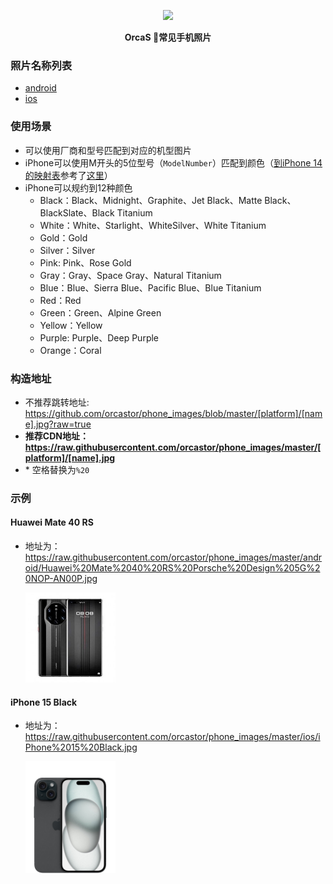 <p align="center">
  <a href="https://orcastor.github.io/doc/">
    <img src="https://orcastor.github.io/doc/logo.svg">
  </a>
</p>

<p align="center"><strong>OrcaS 📱常见手机照片</strong></p>

### 照片名称列表

- [android](https://github.com/orcastor/phone_images/blob/master/android/android)
- [ios](https://github.com/orcastor/phone_images/blob/master/ios/ios)

### 使用场景

- 可以使用厂商和型号匹配到对应的机型图片
- iPhone可以使用M开头的5位型号（`ModelNumber`）匹配到颜色（[到iPhone 14的映射表](https://github.com/orcastor/phone_images/blob/master/model_to_color.json)参考了[这里](https://github.com/pbakondy/ios-device-list/blob/b50e6818ae5d24c80bef0594a4c43da58f58ceb1/iphone.json)）
- iPhone可以规约到12种颜色
  - Black：Black、Midnight、Graphite、Jet Black、Matte Black、BlackSlate、Black Titanium
  - White：White、Starlight、WhiteSilver、White Titanium
  - Gold：Gold
  - Silver：Silver
  - Pink: Pink、Rose Gold
  - Gray：Gray、Space Gray、Natural Titanium
  - Blue：Blue、Sierra Blue、Pacific Blue、Blue Titanium
  - Red：Red
  - Green：Green、Alpine Green
  - Yellow：Yellow
  - Purple: Purple、Deep Purple
  - Orange：Coral

### 构造地址

- 不推荐跳转地址: https://github.com/orcastor/phone_images/blob/master/[platform]/[name].jpg?raw=true
- **推荐CDN地址：https://raw.githubusercontent.com/orcastor/phone_images/master/[platform]/[name].jpg**
- \* 空格替换为`%20`

### 示例

#### Huawei Mate 40 RS

- 地址为：https://raw.githubusercontent.com/orcastor/phone_images/master/android/Huawei%20Mate%2040%20RS%20Porsche%20Design%205G%20NOP-AN00P.jpg

  <img src="https://raw.githubusercontent.com/orcastor/phone_images/master/android/Huawei%20Mate%2040%20RS%20Porsche%20Design%205G%20NOP-AN00P.jpg" width="30%">

#### iPhone 15 Black

- 地址为：https://raw.githubusercontent.com/orcastor/phone_images/master/ios/iPhone%2015%20Black.jpg

  <img src="https://raw.githubusercontent.com/orcastor/phone_images/master/ios/iPhone%2015%20Black.jpg" width="30%">